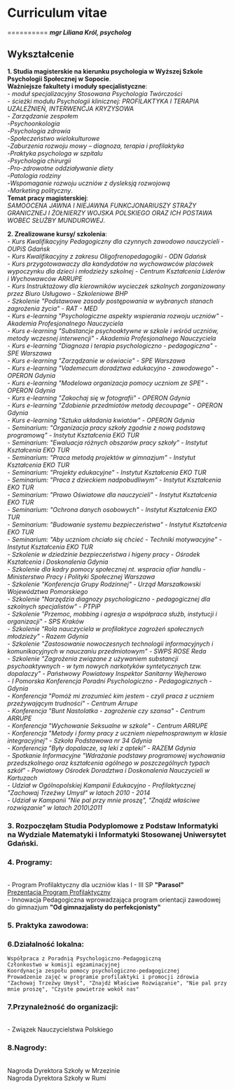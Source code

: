 # Curriculum vitae
==========
___mgr Liliana Król, psycholog___

## Wykształcenie

**1. Studia magisterskie na kierunku psychologia w Wyższej Szkole Psychologii Społecznej w Sopocie**.
<br> **Ważniejsze fakultety i moduły specjalistyczne**:
<br> - _moduł specjalizacyjny Stosowana Psychologia Twórczości_
<br> - _ścieżki modułu Psychologii klinicznej: PROFILAKTYKA I TERAPIA UZALEŻNIEŃ, INTERWENCJA KRYZYSOWA_
<br> - _Zarządzanie zespołem_
<br> -_Psychoonkologia_
<br> -_Psychologia zdrowia_
<br> -_Społeczeństwo wielokulturowe_
<br> -_Zaburzenia rozwoju mowy – diagnoza, terapia i  profilaktyka_
<br> -_Praktyka psychologa w szpitalu_
<br> -_Psychologia chirurgii_
<br> -_Pro-zdrowotne oddziaływanie diety_
<br> -_Patologia rodziny_
<br> -_Wspomaganie rozwoju uczniów z dysleksją rozwojową_
<br> -_Marketing polityczny_. 
<br> **Temat pracy magisterskiej**: 
<br> _SAMOOCENA JAWNA I NIEJAWNA FUNKCJONARIUSZY STRAŻY GRANICZNEJ I ŻOŁNIERZY WOJSKA POLSKIEGO ORAZ ICH POSTAWA WOBEC SŁUŻBY MUNDUROWEJ_.

**2. Zrealizowane kursy/ szkolenia**:
<br> - _Kurs Kwalifikacyjny Pedagogiczny dla czynnych zawodowo nauczycieli - OUPiS Gdańsk_
<br> - _Kurs Kwalifikacyjny z zakresu Oligofrenopedagogiki - ODN Gdańsk_
<br> - _Kurs przygotowawaczy dla kandydatów na wychowawców placówek wypoczynku dla dzieci i młodzieży szkolnej - Centrum Kształcenia Liderów i Wychowawców ARRUPE_
<br> - _Kurs Instruktażowy dla kierowników wycieczek szkolnych zorganizowany przez Biuro Usługowo - Szkoleniowe BHP_
<br> - _Szkolenie "Podstawowe zasady postępowania w wybranych stanach zagrożenia życia" - RAT - MED_
<br> - _Kurs e-learning "Psychologiczne aspekty wspierania rozwoju uczniów" - Akademia Profesjonalnego Nauczyciela_
<br> - _Kurs e-learning "Substancje psychoaktywne w szkole i wśród uczniów, metody wczesnej interwencji" - Akademia Profesjonalnego Nauczyciela_
<br> - _Kurs e-learning "Diagnoza i terapia psychologiczno - pedagogiczna" - SPE Warszawa_
<br> - _Kurs e-learning "Zarządzanie w oświacie" - SPE Warszawa_
<br> - _Kurs e-learning "Vademecum doradztwa edukacyjno - zawodowego" - OPERON Gdynia_
<br> - _Kurs e-learning "Modelowa organizacja pomocy uczniom ze SPE" - OPERON Gdynia_
<br> - _Kurs e-learning "Zakochaj się w fotografii" - OPERON Gdynia_
<br> - _Kurs e-learning "Zdobienie przedmiotów metodą decoupage" - OPERON Gdynia_
<br> - _Kurs e-learning "Sztuka układania kwiatów" - OPERON Gdynia_
<br> - _Seminarium: "Organizacja pracy szkoły zgodnie z nową podstawą programową" - Instytut Kształcenia EKO TUR_
<br> - _Seminarium: "Ewaluacja różnych obszarów pracy szkoły" - Instytut Kształcenia EKO TUR_
<br> - _Seminarium: "Praca metodą projektów w gimnazjum" - Instytut Kształcenia EKO TUR_
<br> - _Seminarium: "Projekty edukacyjne" - Instytut Kształcenia EKO TUR_
<br> - _Seminarium: "Praca z dzieckiem nadpobudliwym" - Instytut Kształcenia EKO TUR_
<br> - _Seminarium: "Prawo Oświatowe dla nauczycieli" - Instytut Kształcenia EKO TUR_
<br> - _Seminarium: "Ochrona danych osobowych" - Instytut Kształcenia EKO TUR_
<br> - _Seminarium: "Budowanie systemu bezpieczeństwa" - Instytut Kształcenia EKO TUR_
<br> - _Seminarium: "Aby uczniom chciało się chcieć - Techniki motywacyjne" - Instytut Kształcenia EKO TUR_
<br> - _Szkolenie w dziedzinie bezpieczeństwa i higeny pracy - Ośrodek Kształcenia i Doskonalenia Gdynia_
<br> - _Szkolenie dla kadry pomocy społecznej nt. wspracia ofiar handlu - Ministerstwo Pracy i Polityki Społecznej Warszawa_
<br> - _Szkolenie "Konferencja Grupy Rodzinnej" - Urząd Marszałkowski Województwa Pomorskiego_
<br> - _Szkolenie "Narzędzia diagnozy psychologiczno - pedagogicznej dla szkolnych specjalistów" - PTPiP_
<br> - _Szkolenie "Przemoc, mobbing i agresja a współpraca służb, instytucji i organizacji" - SPS Kraków_
<br> - _Szkolenie "Rola nauczyciela w profilaktyce zagrożeń społecznych młodzieży" - Razem Gdynia_
<br> - _Szkolenie "Zastosowanie nowoczesnych technologii informacyjnych i komunikacyjnych w nauczaniu przedmiotowym" - SWPS ROSE Reda_
<br> - _Szkolenie "Zagrożenia związane z używaniem substancji psychoaktywnych - w tym nowych narkotyków syntetycznych tzw. dopalaczy" - Państwowy Powiatowy Inspektor Sanitarny Wejherowo_
<br> - _I Pomorska Konferencja Poradni Psychologiczno - Pedagogicznych - Gdynia_
<br> - _Konferencja "Pomóż mi zrozumieć kim jestem - czyli praca z uczniem przeżywającym trudności" - Centrum Arrupe_
<br> - _Konferencja "Bunt Nastolatka - zagrożenie czy szansa" - Centrum ARRUPE_
<br> - _Konferencja "Wychowanie Seksualne w szkole" - Centrum ARRUPE_
<br> - _Konferencja "Metody i formy pracy z uczniem niepełnosprawnym w klasie integracyjnej" - Szkoła Podstawowa nr 34 Gdynia_
<br> - _Konferencja "Były dopalacze, są leki z apteki" - RAZEM Gdynia_
<br> - _Spotkanie Informacyjne "Wdrażanie podstawy programowej wychowania przedszkolnego oraz kształcenia ogólnego w poszczególnych typach szkół" - Powiatowy Ośrodek Doradztwa i Doskonalenia Nauczycieli w Kartuzach_
<br> - _Udział w Ogólnopolskiej Kampanii Edukacyjno - Profilaktycznej "Zachowaj Trzeźwy Umysł" w latach 2010 - 2014_
<br> - _Udział w Kampanii "Nie pal przy mnie proszę", "Znajdź właściwe rozwiązanie" w latach 2010\2011_
### 3. Rozpoczęłam Studia Podyplomowe z Podstaw Informatyki na Wydziale Matematyki i Informatyki Stosowanej Uniwersytet Gdański.
### 4. Programy:
<br> - Program Profilaktyczny dla uczniów klas I - III SP **"Parasol"** 
<br>[Prezentacja Program Profilaktyczny](http://slides.com/lkrol2/parasol)
<br> - Innowacja Pedagogiczna wprowadzająca program orientacji zawodowej do gimnazjum **"Od gimnazjalisty do perfekcjonisty"** 
### 5. Praktyka zawodowa:




### 6.Działalność lokalna:

    Współpraca z Poradnią Psychologiczno-Pedagogiczną 
    Członkostwo w komisji egzaminacyjnej 
    Koordynacja zespołu pomocy psychologiczno-pedagogicznej 
    Prowadzenie zajęć w programie profilaktyki i promocji zdrowia "Zachowaj Trzeźwy Umysł", "Znajdź Właściwe Rozwiązanie", "Nie pal przy mnie proszę", "Czyste powietrze wokół nas"

### 7.Przynależność do organizacji:
<br> - Związek Nauczycielstwa Polskiego

### 8.Nagrody:
<br> Nagroda Dyrektora Szkoły w Mrzezinie
<br> Nagroda Dyrektora Szkoły w Rumi

 
